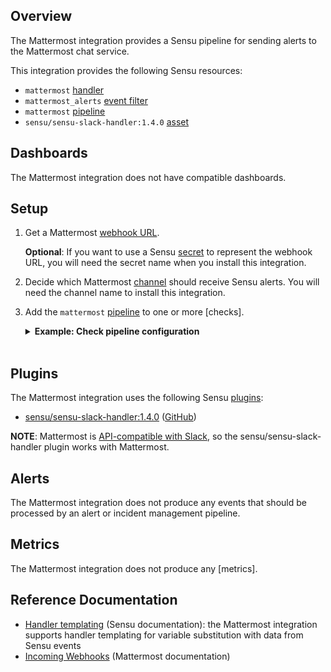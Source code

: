 ## Overview

<!-- Sensu Integration description; supports markdown -->

The Mattermost integration provides a Sensu pipeline for sending alerts to the Mattermost chat service.

<!-- Provide a high level overview of the integration contents (e.g. checks, filters, mutators, handlers, assets, etc) -->

This integration provides the following Sensu resources:

* `mattermost` [handler]
* `mattermost_alerts` [event filter]
* `mattermost` [pipeline]
* `sensu/sensu-slack-handler:1.4.0` [asset]

## Dashboards

<!-- List of supported dashboards w/ screenshots (supports png, jpeg, and gif images; relative paths only; e.g. `![](img/dashboard-1.png)` )-->

The Mattermost integration does not have compatible dashboards.

## Setup

<!-- Sensu Integration setup instructions, including Sensu agent configuration and external component configuration -->
<!-- EXAMPLE: what configuration (if any) is required in a third-party service to enable monitoring? -->

1. Get a Mattermost [webhook URL][Incoming Webhooks].

   **Optional**: If you want to use a Sensu [secret] to represent the webhook URL, you will need the secret name when you install this integration.

1. Decide which Mattermost [channel] should receive Sensu alerts. You will need the channel name to install this integration.

1. Add the `mattermost` [pipeline] to one or more [checks].

   <details><summary><strong>Example: Check pipeline configuration</strong></summary>

   ```yaml
   spec:
     pipelines:
       - api_version: core/v2
         type: Pipeline
         name: mattermost
   ```

   </details>
   <br>

## Plugins

<!-- Links to any Sensu Integration dependencies (i.e. Sensu Plugins) -->

The Mattermost integration uses the following Sensu [plugins]:

- [sensu/sensu-slack-handler:1.4.0][slack-plugin-bonsai] ([GitHub][slack-plugin-github])

**NOTE**: Mattermost is [API-compatible with Slack], so the sensu/sensu-slack-handler plugin works with Mattermost.

## Alerts

<!-- List of all alerts generated by this integration. -->

The Mattermost integration does not produce any events that should be processed by an alert or incident management pipeline.

## Metrics

<!-- List of all metrics or events collected by this integration. -->

The Mattermost integration does not produce any [metrics].

## Reference Documentation

<!-- Please provide links to any relevant reference documentation to help users learn more and/or troubleshoot this integration. -->

* [Handler templating][handler-templating] (Sensu documentation): the Mattermost integration supports handler templating for variable substitution with data from Sensu events
* [Incoming Webhooks] (Mattermost documentation)


<!-- Links -->
[asset]: https://docs.sensu.io/sensu-go/latest/plugins/assets/
[annotation]: https://docs.sensu.io/sensu-go/latest/observability-pipeline/observe-schedule/agent/#general-configuration-flags
[plugins]: https://docs.sensu.io/sensu-go/latest/plugins/
[handler]: https://docs.sensu.io/sensu-go/latest/observability-pipeline/observe-process/handlers/
[tokens]: https://docs.sensu.io/sensu-go/latest/observability-pipeline/observe-schedule/tokens/
[handler-templating]: https://docs.sensu.io/sensu-go/latest/observability-pipeline/observe-process/handler-templates/
[pipeline]: https://docs.sensu.io/sensu-go/latest/observability-pipeline/observe-process/pipelines/
[Incoming Webhooks]: https://docs.mattermost.com/developer/webhooks-incoming.html
[slack-plugin-bonsai]: https://bonsai.sensu.io/assets/sensu/sensu-slack-handler
[slack-plugin-github]: https://github.com/sensu/sensu-slack-handler
[event filter]: https://docs.sensu.io/sensu-go/latest/observability-pipeline/observe-filter/filters/
[API-compatible with Slack]: https://docs.mattermost.com/developer/webhooks-incoming.html#slack-compatibility
[secret]: https://docs.sensu.io/sensu-go/latest/reference/secrets/
[channel]: https://docs.mattermost.com/guides/channels.html
